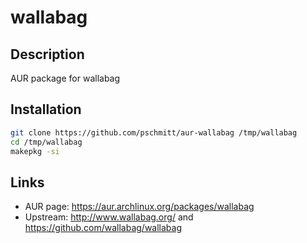 # wallabag

## Description

AUR package for wallabag

## Installation

``` bash
git clone https://github.com/pschmitt/aur-wallabag /tmp/wallabag
cd /tmp/wallabag
makepkg -si
```

## Links

* AUR page: https://aur.archlinux.org/packages/wallabag
* Upstream: http://www.wallabag.org/ and https://github.com/wallabag/wallabag
